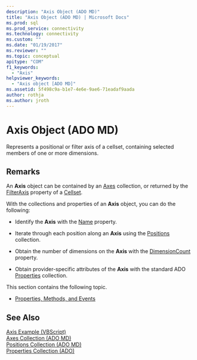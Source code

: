 ```yaml
---
description: "Axis Object (ADO MD)"
title: "Axis Object (ADO MD) | Microsoft Docs"
ms.prod: sql
ms.prod_service: connectivity
ms.technology: connectivity
ms.custom: ""
ms.date: "01/19/2017"
ms.reviewer: ""
ms.topic: conceptual
apitype: "COM"
f1_keywords: 
  - "Axis"
helpviewer_keywords: 
  - "Axis object [ADO MD]"
ms.assetid: 5f498c9a-b1e7-4e6e-9ae6-71eadaf9aada
author: rothja
ms.author: jroth
---
```

# Axis Object (ADO MD)
Represents a positional or filter axis of a cellset, containing selected members of one or more dimensions.  
  
## Remarks  
 An **Axis** object can be contained by an [Axes](./axes-collection-ado-md.md) collection, or returned by the [FilterAxis](./filteraxis-property-ado-md.md) property of a [Cellset](./cellset-object-ado-md.md).  
  
 With the collections and properties of an **Axis** object, you can do the following:  
  
-   Identify the **Axis** with the [Name](./name-property-ado-md.md) property.  
  
-   Iterate through each position along an **Axis** using the [Positions](./positions-collection-ado-md.md) collection.  
  
-   Obtain the number of dimensions on the **Axis** with the [DimensionCount](./dimensioncount-property-ado-md.md) property.  
  
-   Obtain provider-specific attributes of the **Axis** with the standard ADO [Properties](../ado-api/properties-collection-ado.md) collection.  
  
 This section contains the following topic.  
  
-   [Properties, Methods, and Events](./axis-object-properties-methods-and-events.md)  
  
## See Also  
 [Axis Example (VBScript)](./axis-example-vbscript.md)   
 [Axes Collection (ADO MD)](./axes-collection-ado-md.md)   
 [Positions Collection (ADO MD)](./positions-collection-ado-md.md)   
 [Properties Collection (ADO)](../ado-api/properties-collection-ado.md)